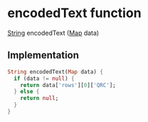 


# encodedText function










[String](https://api.flutter.dev/flutter/dart-core/String-class.html) encodedText
([Map](https://api.flutter.dev/flutter/dart-core/Map-class.html) data)






## Implementation

```dart
String encodedText(Map data) {
  if (data != null) {
    return data['rows'][0]['QRC'];
  } else {
    return null;
  }
}
```







